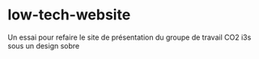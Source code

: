 # low-tech-website
Un essai pour refaire le site de présentation du groupe de travail CO2 i3s sous un design sobre
